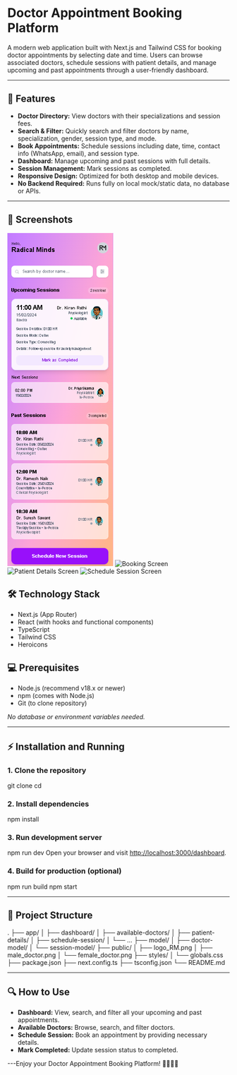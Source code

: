 # Doctor Appointment Booking Platform

A modern web application built with Next.js and Tailwind CSS for booking doctor appointments by selecting date and time. Users can browse associated doctors, schedule sessions with patient details, and manage upcoming and past appointments through a user-friendly dashboard.

---

## 🚀 Features

- **Doctor Directory:** View doctors with their specializations and session fees.
- **Search & Filter:** Quickly search and filter doctors by name, specialization, gender, session type, and mode.
- **Book Appointments:** Schedule sessions including date, time, contact info (WhatsApp, email), and session type.
- **Dashboard:** Manage upcoming and past sessions with full details.
- **Session Management:** Mark sessions as completed.
- **Responsive Design:** Optimized for both desktop and mobile devices.
- **No Backend Required:** Runs fully on local mock/static data, no database or APIs.

---

## 📸 Screenshots

![Dashboard Screenshot](./test/public/dashboard_screenshot.png)
![Booking Screen](./public/booking_screenshot.png)
![Patient Details Screen](./public/patient_details_screenshot.png)
![Schedule Session Screen](./public/schedule_session_screenshot.png)

## 🛠 Technology Stack

- Next.js (App Router)
- React (with hooks and functional components)
- TypeScript
- Tailwind CSS
- Heroicons

## 💻 Prerequisites

- Node.js (recommend v18.x or newer)
- npm (comes with Node.js)
- Git (to clone repository)

_No database or environment variables needed._

---

## ⚡ Installation and Running

### 1. Clone the repository

git clone <your-repo-url>
cd <your-project-folder>

### 2. Install dependencies

npm install

### 3. Run development server

npm run dev
Open your browser and visit [http://localhost:3000/dashboard](http://localhost:3000/dashboard).

### 4. Build for production (optional)

npm run build
npm start

---

## 📁 Project Structure

.
├── app/
│ ├── dashboard/
│ ├── available-doctors/
│ ├── patient-details/
│ ├── schedule-session/
│ └── ...
├── model/
│ ├── doctor-model/
│ └── session-model/
├── public/
│ ├── logo_RM.png
│ ├── male_doctor.png
│ └── female_doctor.png
├── styles/
│ └── globals.css
├── package.json
├── next.config.ts
├── tsconfig.json
└── README.md

---

## 🔍 How to Use

- **Dashboard:** View, search, and filter all your upcoming and past appointments.
- **Available Doctors:** Browse, search, and filter doctors.
- **Schedule Session:** Book an appointment by providing necessary details.
- **Mark Completed:** Update session status to completed.

---Enjoy your Doctor Appointment Booking Platform! 👨‍⚕️👩‍⚕️

